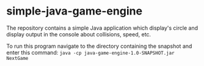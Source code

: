# simple-java-game-engine

The repository contains a simple Java application which display's circle and display output in the console
about collisions, speed, etc.

To run this program navigate to the directory containing the snapshot and enter this command:
```java -cp java-game-engine-1.0-SNAPSHOT.jar NextGame```
